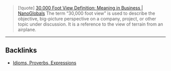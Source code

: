 > [!quote] [30,000 Foot View Definition: Meaning in Business | NanoGlobals](https://nanoglobals.com/glossary/30000-foot-view/#:~:text=The%20term%20%E2%80%9C30%2C000%20foot%20view%E2%80%9D%20is%20used%20to,to%20the%20view%20of%20terrain%20from%20an%20airplane.)
> The term “30,000 foot view” is used to describe the objective, big-picture perspective on a company, project, or other topic under discussion. It is a reference to the view of terrain from an airplane.


---
## Backlinks
- [Idioms, Proverbs, Expressions](🚿%20shower%20thoughts/idioms/Idioms,%20Proverbs,%20Expressions.md)
